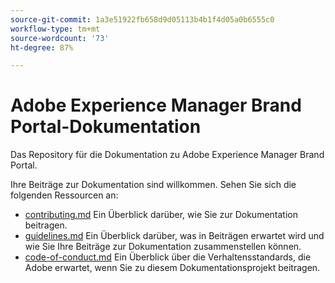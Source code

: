```yaml
---
source-git-commit: 1a3e51922fb658d9d05113b4b1f4d05a0b6555c0
workflow-type: tm+mt
source-wordcount: '73'
ht-degree: 87%

---
```

# Adobe Experience Manager Brand Portal-Dokumentation

Das Repository für die Dokumentation zu Adobe Experience Manager Brand Portal.

Ihre Beiträge zur Dokumentation sind willkommen. Sehen Sie sich die folgenden Ressourcen an:

* [contributing.md](contributing.md) Ein Überblick darüber, wie Sie zur Dokumentation beitragen.
* [guidelines.md](guidelines.md) Ein Überblick darüber, was in Beiträgen erwartet wird und wie Sie Ihre Beiträge zur Dokumentation zusammenstellen können.
* [code-of-conduct.md](code-of-conduct.md) Ein Überblick über die Verhaltensstandards, die Adobe erwartet, wenn Sie zu diesem Dokumentationsprojekt beitragen.
